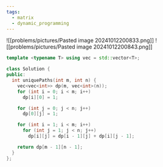 ```yaml
---
tags:
  - matrix
  - dynamic_programming
---
```

![[problems/pictures/Pasted image 20241012200833.png]]
![[problems/pictures/Pasted image 20241012200843.png]]



```c++
template <typename T> using vec = std::vector<T>;

class Solution {
public:
  int uniquePaths(int m, int n) {
    vec<vec<int>> dp(m, vec<int>(n));
    for (int i = 0; i < m; i++)
      dp[i][0] = 1;

    for (int j = 0; j < n; j++)
      dp[0][j] = 1;

    for (int i = 1; i < m; i++)
      for (int j = 1; j < n; j++)
        dp[i][j] = dp[i - 1][j] + dp[i][j - 1];

    return dp[m - 1][n - 1];
  }
};
```